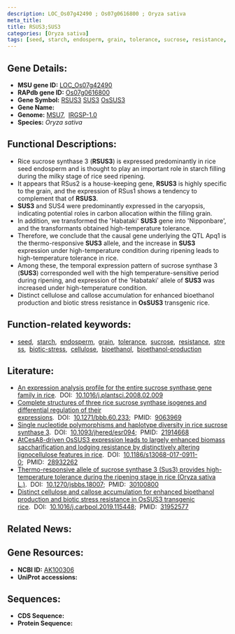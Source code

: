 ```yaml
---
description: LOC_Os07g42490 ; Os07g0616800 ; Oryza sativa
meta_title:
title: RSUS3;SUS3
categories: [Oryza sativa]
tags: [seed, starch, endosperm, grain, tolerance, sucrose, resistance, stress, biotic stress, cellulose, bioethanol, bioethanol production]
---
```


## Gene Details:
- **MSU gene ID:** [LOC_Os07g42490](http://rice.uga.edu/cgi-bin/ORF_infopage.cgi?orf=LOC_Os07g42490)  
- **RAPdb gene ID:** [Os07g0616800](https://rapdb.dna.affrc.go.jp/locus/?name=Os07g0616800)  
- **Gene Symbol:** <u>RSUS3</u>&nbsp;<u>SUS3</u>&nbsp;<u>OsSUS3</u>
- **Gene Name:**
- **Genome:**  [MSU7](http://rice.uga.edu/),&nbsp;&nbsp;[IRGSP-1.0](https://rapdb.dna.affrc.go.jp/download/irgsp1.html)
- **Species:** *Oryza sativa*

## Functional Descriptions:
   - Rice sucrose synthase 3 (**RSUS3**) is expressed predominantly in rice seed endosperm and is thought to play an important role in starch filling during the milky stage of rice seed ripening.
   - It appears that RSus2 is a house-keeping gene, **RSUS3** is highly specific to the grain, and the expression of RSus1 shows a tendency to complement that of **RSUS3**.
   - **SUS3** and SUS4 were predominantly expressed in the caryopsis, indicating potential roles in carbon allocation within the filling grain.
   - In addition, we transformed the 'Habataki' **SUS3** gene into 'Nipponbare', and the transformants obtained high-temperature tolerance.
   - Therefore, we conclude that the causal gene underlying the QTL Apq1 is the thermo-responsive **SUS3** allele, and the increase in **SUS3** expression under high-temperature condition during ripening leads to high-temperature tolerance in rice.
   - Among these, the temporal expression pattern of sucrose synthase 3 (**SUS3**) corresponded well with the high temperature-sensitive period during ripening, and expression of the 'Habataki' allele of **SUS3** was increased under high-temperature condition.
   - Distinct cellulose and callose accumulation for enhanced bioethanol production and biotic stress resistance in **OsSUS3** transgenic rice.

## Function-related keywords:
   - [seed](/tags/seed/),&nbsp;&nbsp;[starch](/tags/starch/),&nbsp;&nbsp;[endosperm](/tags/endosperm/),&nbsp;&nbsp;[grain](/tags/grain/),&nbsp;&nbsp;[tolerance](/tags/tolerance/),&nbsp;&nbsp;[sucrose](/tags/sucrose/),&nbsp;&nbsp;[resistance](/tags/resistance/),&nbsp;&nbsp;[stress](/tags/stress/),&nbsp;&nbsp;[biotic-stress](/tags/biotic-stress/),&nbsp;&nbsp;[cellulose](/tags/cellulose/),&nbsp;&nbsp;[bioethanol](/tags/bioethanol/),&nbsp;&nbsp;[bioethanol-production](/tags/bioethanol-production/)

## Literature:
   - [An expression analysis profile for the entire sucrose synthase gene family in rice](https://www.doi.org/10.1016/j.plantsci.2008.02.009).&nbsp;&nbsp;DOI:&nbsp;&nbsp;[10.1016/j.plantsci.2008.02.009](https://www.doi.org/10.1016/j.plantsci.2008.02.009)
   - [Complete structures of three rice sucrose synthase isogenes and differential regulation of their expressions](https://www.doi.org/10.1271/bbb.60.233).&nbsp;&nbsp;DOI:&nbsp;&nbsp;[10.1271/bbb.60.233](https://www.doi.org/10.1271/bbb.60.233);&nbsp;&nbsp;PMID:&nbsp;&nbsp;[9063969](https://pubmed.ncbi.nlm.nih.gov/9063969/)
   - [Single nucleotide polymorphisms and haplotype diversity in rice sucrose synthase 3](https://www.doi.org/10.1093/jhered/esr094).&nbsp;&nbsp;DOI:&nbsp;&nbsp;[10.1093/jhered/esr094](https://www.doi.org/10.1093/jhered/esr094);&nbsp;&nbsp;PMID:&nbsp;&nbsp;[21914668](https://pubmed.ncbi.nlm.nih.gov/21914668/)
   - [AtCesA8-driven OsSUS3 expression leads to largely enhanced biomass saccharification and lodging resistance by distinctively altering lignocellulose features in rice](https://www.doi.org/10.1186/s13068-017-0911-0).&nbsp;&nbsp;DOI:&nbsp;&nbsp;[10.1186/s13068-017-0911-0](https://www.doi.org/10.1186/s13068-017-0911-0);&nbsp;&nbsp;PMID:&nbsp;&nbsp;[28932262](https://pubmed.ncbi.nlm.nih.gov/28932262/)
   - [Thermo-responsive allele of sucrose synthase 3 (Sus3) provides high-temperature tolerance during the ripening stage in rice (Oryza sativa L.)](https://www.doi.org/10.1270/jsbbs.18007).&nbsp;&nbsp;DOI:&nbsp;&nbsp;[10.1270/jsbbs.18007](https://www.doi.org/10.1270/jsbbs.18007);&nbsp;&nbsp;PMID:&nbsp;&nbsp;[30100800](https://pubmed.ncbi.nlm.nih.gov/30100800/)
   - [Distinct cellulose and callose accumulation for enhanced bioethanol production and biotic stress resistance in OsSUS3 transgenic rice](https://www.doi.org/10.1016/j.carbpol.2019.115448).&nbsp;&nbsp;DOI:&nbsp;&nbsp;[10.1016/j.carbpol.2019.115448](https://www.doi.org/10.1016/j.carbpol.2019.115448);&nbsp;&nbsp;PMID:&nbsp;&nbsp;[31952577](https://pubmed.ncbi.nlm.nih.gov/31952577/)

## Related News:

## Gene Resources:
- **NCBI ID:**  [AK100306](http://www.ncbi.nlm.nih.gov/nuccore/AK100306)
- **UniProt accessions:** [](https://www.uniprot.org/uniprotkb//entry)

## Sequences:
- **CDS Sequence:**
- **Protein Sequence:**

